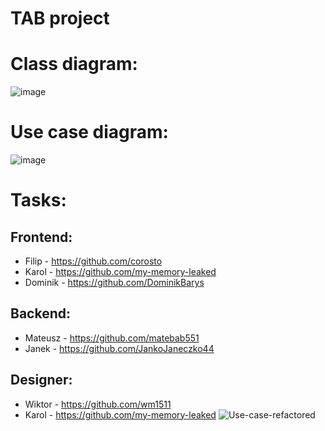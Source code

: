# TAB project

# Class diagram:
![image](https://user-images.githubusercontent.com/72348855/230786275-7cdcbf8c-d475-487a-a484-877b348dee25.png)

# Use case diagram:
![image](https://user-images.githubusercontent.com/72353213/231155108-4bc72f42-930c-4f51-a8f2-e02aefea292f.png)


# Tasks:

## Frontend:
- Filip - https://github.com/corosto
- Karol - https://github.com/my-memory-leaked
- Dominik - https://github.com/DominikBarys

## Backend:
- Mateusz - https://github.com/matebab551
- Janek - https://github.com/JankoJaneczko44

## Designer:
- Wiktor - https://github.com/wm1511
- Karol - https://github.com/my-memory-leaked
![Use-case-refactored](https://user-images.githubusercontent.com/72353213/231154989-5c414389-0463-4e68-b980-51c186f2efba.jpg)
